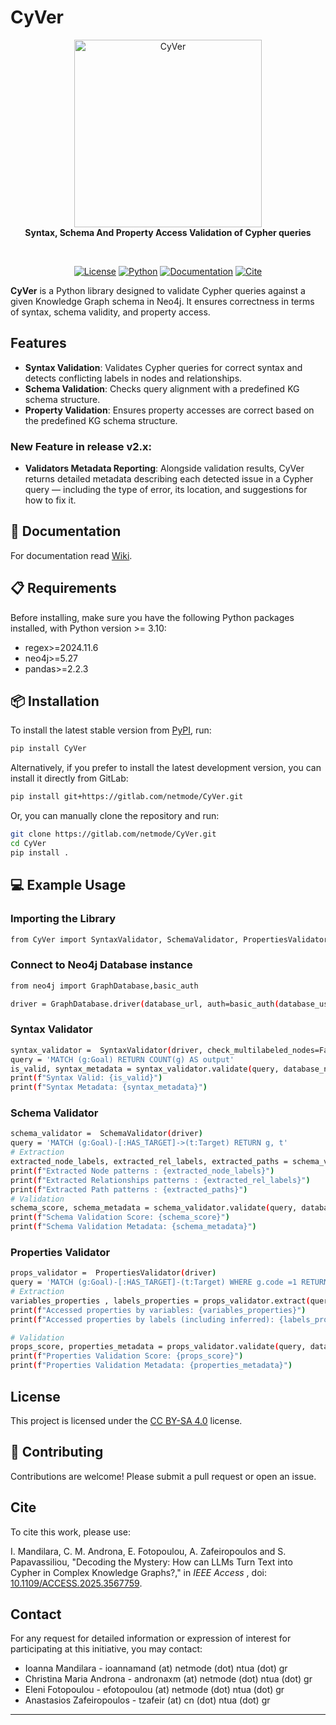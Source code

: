# CyVer


<div align="center">
    <img src="https://gitlab.com/netmode/CyVer/-/raw/main/logoCyVer.jpg?ref_type=heads" alt="CyVer" width="300">
</div>

<div align="center">
  <b>Syntax, Schema And Property Access Validation of Cypher queries</b>
</div>

&nbsp;

<div align="center">

[
![License](https://img.shields.io/badge/License-CC_BY_SA_4.0-blue.svg)](https://creativecommons.org/licenses/by-sa/4.0/) [![Python](https://img.shields.io/badge/Python-%3E%3D3.10-brightgreen)](https://www.python.org/) [![Documentation](https://img.shields.io/badge/Documentation-online-orange)](https://gitlab.com/netmode/CyVer/-/wikis/home) [![Cite](https://img.shields.io/badge/Cite%20as-doi-yellow)](https://ieeexplore.ieee.org/document/10990239)
</div>

**CyVer** is a Python library designed to validate Cypher queries against a given Knowledge Graph schema in Neo4j. It ensures correctness in terms of syntax, schema validity, and property access.


## Features

* **Syntax Validation**: Validates Cypher queries for correct syntax and detects conflicting labels in nodes and relationships.
* **Schema Validation**: Checks query alignment with a predefined KG schema structure.
* **Property Validation**: Ensures property accesses are correct based on the predefined KG schema structure.

### New Feature in release v2.x: 

* **Validators Metadata Reporting**: Alongside validation results, CyVer returns detailed metadata describing each detected issue in a Cypher query — including the type of error, its location, and suggestions for how to fix it.
  
## 📖 Documentation

For documentation read [Wiki](https://gitlab.com/netmode/CyVer/-/wikis/home).

## 📋 Requirements

Before installing, make sure you have the following Python packages installed, with Python version >= 3.10:

* regex>=2024.11.6
* neo4j>=5.27
* pandas>=2.2.3

## 📦 Installation

To install the latest stable version from [PyPI](https://pypi.org/project/CyVer/), run:

```sh
pip install CyVer
```

Alternatively, if you prefer to install the latest development version, you can install it directly from GitLab:

```sh
pip install git+https://gitlab.com/netmode/CyVer.git
```

Or, you can manually clone the repository and run:

```sh
git clone https://gitlab.com/netmode/CyVer.git
cd CyVer
pip install .
```

## 💻 Example Usage

### Importing the Library

```sh
from CyVer import SyntaxValidator, SchemaValidator, PropertiesValidator
```

### Connect to Neo4j Database instance

```sh
from neo4j import GraphDatabase,basic_auth

driver = GraphDatabase.driver(database_url, auth=basic_auth(database_username, database_password))
```

### Syntax Validator

```sh
syntax_validator =  SyntaxValidator(driver, check_multilabeled_nodes=False)
query = 'MATCH (g:Goal) RETURN COUNT(g) AS output'
is_valid, syntax_metadata = syntax_validator.validate(query, database_name=database_name)
print(f"Syntax Valid: {is_valid}")
print(f"Syntax Metadata: {syntax_metadata}")
```

### Schema Validator

```sh
schema_validator =  SchemaValidator(driver)
query = 'MATCH (g:Goal)-[:HAS_TARGET]->(t:Target) RETURN g, t'
# Extraction
extracted_node_labels, extracted_rel_labels, extracted_paths = schema_validator.extract(query, database_name=database_name)
print(f"Extracted Node patterns : {extracted_node_labels}")
print(f"Extracted Relationships patterns : {extracted_rel_labels}")
print(f"Extracted Path patterns : {extracted_paths}")
# Validation 
schema_score, schema_metadata = schema_validator.validate(query, database_name=database_name)
print(f"Schema Validation Score: {schema_score}")
print(f"Schema Validation Metadata: {schema_metadata}")

```

### Properties Validator

```sh
props_validator =  PropertiesValidator(driver)
query = 'MATCH (g:Goal)-[:HAS_TARGET]-(t:Target) WHERE g.code =1 RETURN t'
# Extraction
variables_properties , labels_properties = props_validator.extract(query, strict = False, database_name=database_name)
print(f"Accessed properties by variables: {variables_properties}")
print(f"Accessed properties by labels (including inferred): {labels_properties}")

# Validation 
props_score, properties_metadata = props_validator.validate(query, database_name=database_name, strict=False)
print(f"Properties Validation Score: {props_score}")
print(f"Properties Validation Metadata: {properties_metadata}")

```

## License

This project is licensed under the [CC BY-SA 4.0](https://creativecommons.org/licenses/by-sa/4.0/) license.

## 🤝 Contributing

Contributions are welcome! Please submit a pull request or open an issue.

## Cite

To cite this work, please use:

I. Mandilara, C. M. Androna, E. Fotopoulou, A. Zafeiropoulos and S. Papavassiliou, "Decoding the Mystery: How can LLMs Turn Text into Cypher in Complex Knowledge Graphs?," in  *IEEE Access* , doi: [10.1109/ACCESS.2025.3567759](https://ieeexplore.ieee.org/document/10990239).

## Contact

For any request for detailed information or expression of interest for participating at this initiative, you may contact:

- Ioanna Mandilara - ioannamand (at) netmode (dot) ntua (dot) gr
- Christina Maria Androna - andronaxm (at) netmode (dot) ntua (dot) gr
- Eleni Fotopoulou - efotopoulou (at) netmode (dot) ntua (dot) gr
- Anastasios Zafeiropoulos - tzafeir (at) cn (dot) ntua (dot) gr

---
